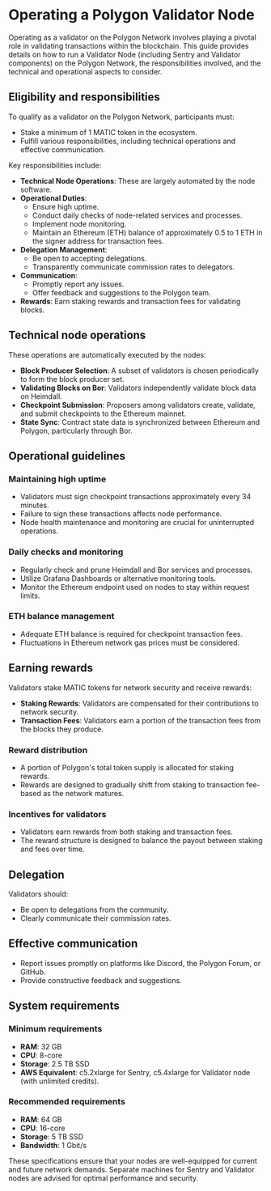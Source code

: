 # Operating a Polygon Validator Node

Operating as a validator on the Polygon Network involves playing a pivotal role in validating transactions within the blockchain. This guide provides details on how to run a Validator Node (including Sentry and Validator components) on the Polygon Network, the responsibilities involved, and the technical and operational aspects to consider.

## Eligibility and responsibilities

To qualify as a validator on the Polygon Network, participants must:

- Stake a minimum of 1 MATIC token in the ecosystem.
- Fulfill various responsibilities, including technical operations and effective communication.

Key responsibilities include:

- **Technical Node Operations**: These are largely automated by the node software.
- **Operational Duties**:
  - Ensure high uptime.
  - Conduct daily checks of node-related services and processes.
  - Implement node monitoring.
  - Maintain an Ethereum (ETH) balance of approximately 0.5 to 1 ETH in the signer address for transaction fees.
- **Delegation Management**:
  - Be open to accepting delegations.
  - Transparently communicate commission rates to delegators.
- **Communication**:
  - Promptly report any issues.
  - Offer feedback and suggestions to the Polygon team.
- **Rewards**: Earn staking rewards and transaction fees for validating blocks.

## Technical node operations

These operations are automatically executed by the nodes:

- **Block Producer Selection**: A subset of validators is chosen periodically to form the block producer set.
- **Validating Blocks on Bor**: Validators independently validate block data on Heimdall.
- **Checkpoint Submission**: Proposers among validators create, validate, and submit checkpoints to the Ethereum mainnet.
- **State Sync**: Contract state data is synchronized between Ethereum and Polygon, particularly through Bor.

## Operational guidelines

### Maintaining high uptime

- Validators must sign checkpoint transactions approximately every 34 minutes.
- Failure to sign these transactions affects node performance.
- Node health maintenance and monitoring are crucial for uninterrupted operations.

### Daily checks and monitoring

- Regularly check and prune Heimdall and Bor services and processes.
- Utilize Grafana Dashboards or alternative monitoring tools.
- Monitor the Ethereum endpoint used on nodes to stay within request limits.

### ETH balance management

- Adequate ETH balance is required for checkpoint transaction fees.
- Fluctuations in Ethereum network gas prices must be considered.

## Earning rewards

Validators stake MATIC tokens for network security and receive rewards:

- **Staking Rewards**: Validators are compensated for their contributions to network security.
- **Transaction Fees**: Validators earn a portion of the transaction fees from the blocks they produce.

### Reward distribution

- A portion of Polygon's total token supply is allocated for staking rewards.
- Rewards are designed to gradually shift from staking to transaction fee-based as the network matures.

### Incentives for validators

- Validators earn rewards from both staking and transaction fees.
- The reward structure is designed to balance the payout between staking and fees over time.

## Delegation

Validators should:

- Be open to delegations from the community.
- Clearly communicate their commission rates.

## Effective communication

- Report issues promptly on platforms like Discord, the Polygon Forum, or GitHub.
- Provide constructive feedback and suggestions.

## System requirements

### Minimum requirements

- **RAM**: 32 GB
- **CPU**: 8-core
- **Storage**: 2.5 TB SSD
- **AWS Equivalent**: c5.2xlarge for Sentry, c5.4xlarge for Validator node (with unlimited credits).

### Recommended requirements

- **RAM**: 64 GB
- **CPU**: 16-core
- **Storage**: 5 TB SSD
- **Bandwidth**: 1 Gbit/s

These specifications ensure that your nodes are well-equipped for current and future network demands. Separate machines for Sentry and Validator nodes are advised for optimal performance and security.